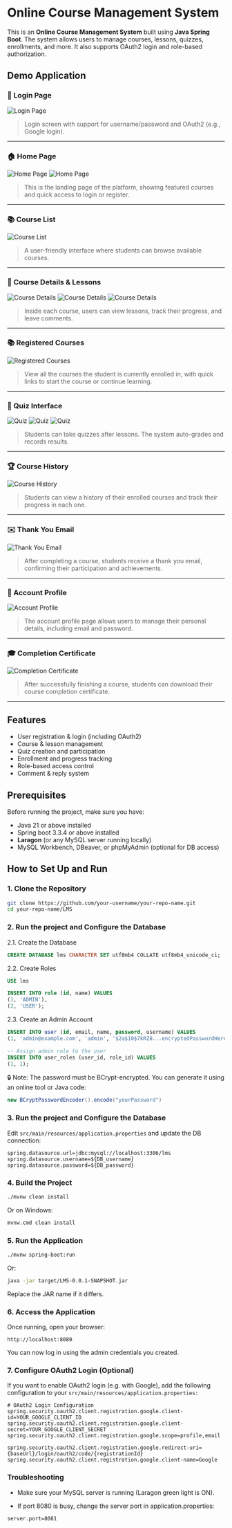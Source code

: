 # Online Course Management System

This is an **Online Course Management System** built using **Java Spring Boot**. The system allows users to manage courses, lessons, quizzes, enrollments, and more. It also supports OAuth2 login and role-based authorization.

## Demo Application

### 🔐 Login Page

![Login Page](screenshot/loginpage.jpg)
> Login screen with support for username/password and OAuth2 (e.g., Google login).

---

### 🏠 Home Page

![Home Page](screenshot/homepage_1.jpg)
![Home Page](screenshot/homepage_2.jpg)
> This is the landing page of the platform, showing featured courses and quick access to login or register.

---

### 📚 Course List

![Course List](screenshot/courselist.jpg)
> A user-friendly interface where students can browse available courses.

---

### 📘 Course Details & Lessons

![Course Details](screenshot/coursedetail_1.jpg)
![Course Details](screenshot/coursedetail_2.jpg)
![Course Details](screenshot/lessonlist.jpg)
> Inside each course, users can view lessons, track their progress, and leave comments.

---

### 📚 Registered Courses

![Registered Courses](screenshot/enrollmentlist.jpg)
> View all the courses the student is currently enrolled in, with quick links to start the course or continue learning.

---

### 📝 Quiz Interface

![Quiz](screenshot/quizlist.jpg)
![Quiz](screenshot/quiztest.jpg)
![Quiz](screenshot/quizresult.jpg)
> Students can take quizzes after lessons. The system auto-grades and records results.

---

### 🏆 Course History

![Course History](screenshot/history.jpg)
> Students can view a history of their enrolled courses and track their progress in each one.

---

### ✉️ Thank You Email

![Thank You Email](screenshot/emailnotice.jpg)
> After completing a course, students receive a thank you email, confirming their participation and achievements.

---

### 👤 Account Profile

![Account Profile](screenshot/profile.jpg)
> The account profile page allows users to manage their personal details, including email and password.

---

### 🎓 Completion Certificate

![Completion Certificate](screenshot/cetificate.jpg)
> After successfully finishing a course, students can download their course completion certificate.

---


## Features

- User registration & login (including OAuth2)
- Course & lesson management
- Quiz creation and participation
- Enrollment and progress tracking
- Role-based access control
- Comment & reply system

## Prerequisites

Before running the project, make sure you have:

- Java 21 or above installed
- Spring boot 3.3.4 or above installed
- **Laragon** (or any MySQL server running locally)
- MySQL Workbench, DBeaver, or phpMyAdmin (optional for DB access)

## How to Set Up and Run

### 1. Clone the Repository

```bash
git clone https://github.com/your-username/your-repo-name.git
cd your-repo-name/LMS
```
### 2. Run the project and Configure the Database

2.1. Create the Database

```sql
CREATE DATABASE lms CHARACTER SET utf8mb4 COLLATE utf8mb4_unicode_ci;
```

2.2. Create Roles

```sql
USE lms

INSERT INTO role (id, name) VALUES
(1, 'ADMIN'),
(2, 'USER');
```

2.3. Create an Admin Account

```sql
INSERT INTO user (id, email, name, password, username) VALUES
(1, 'admin@example.com', 'admin', '$2a$10$7kRZ8...encryptedPasswordHere...', 'admin01');

-- Assign admin role to the user
INSERT INTO user_roles (user_id, role_id) VALUES
(1, 1);
```

🔒 Note: The password must be BCrypt-encrypted. You can generate it using an online tool or Java code:

```java
new BCryptPasswordEncoder().encode("yourPassword")
```

### 3. Run the project and Configure the Database
Edit ```src/main/resources/application.properties``` and update the DB connection:

```properties
spring.datasource.url=jdbc:mysql://localhost:3306/lms
spring.datasource.username=${DB_username}
spring.datasource.password=${DB_password}
```

### 4. Build the Project

```bash
./mvnw clean install
```

Or on Windows:

```cmd
mvnw.cmd clean install
```

### 5. Run the Application

```bash
./mvnw spring-boot:run
```

Or:

```bash
java -jar target/LMS-0.0.1-SNAPSHOT.jar
```

Replace the JAR name if it differs.

### 6. Access the Application

Once running, open your browser:

```arduino
http://localhost:8080
```

You can now log in using the admin credentials you created.

### 7. Configure OAuth2 Login (Optional)

If you want to enable OAuth2 login (e.g. with Google), add the following configuration to your ```src/main/resources/application.properties:```

```properties
# OAuth2 Login Configuration
spring.security.oauth2.client.registration.google.client-id=YOUR_GOOGLE_CLIENT_ID
spring.security.oauth2.client.registration.google.client-secret=YOUR_GOOGLE_CLIENT_SECRET
spring.security.oauth2.client.registration.google.scope=profile,email

spring.security.oauth2.client.registration.google.redirect-uri={baseUrl}/login/oauth2/code/{registrationId}
spring.security.oauth2.client.registration.google.client-name=Google
```

### Troubleshooting

- Make sure your MySQL server is running (Laragon green light is ON).

- If port 8080 is busy, change the server port in application.properties:

```properties
server.port=8081
```
